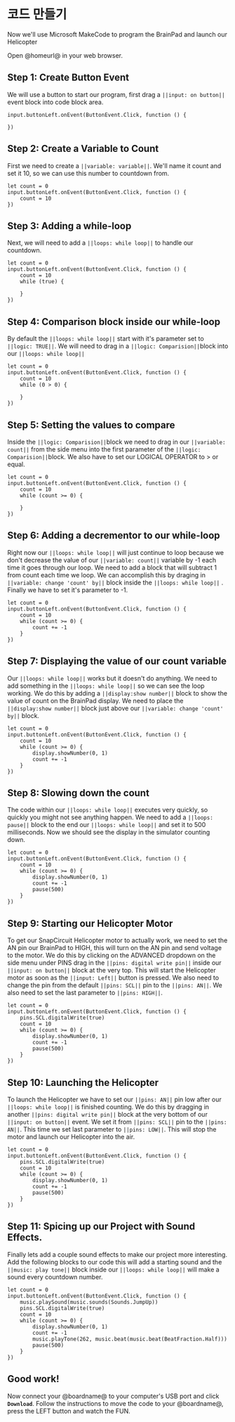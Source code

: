 # 코드 만들기

Now we'll use Microsoft MakeCode to program the BrainPad and launch our Helicopter

Open @homeurl@ in your web browser.

## Step 1: Create Button Event

We will use a button to start our program, first drag a `||input: on button||` event block into code block area.

```blocks
input.buttonLeft.onEvent(ButtonEvent.Click, function () {

})
```

## Step 2: Create a Variable to Count

First we need to create a `||variable: variable||`. We'll name it count and set it 10, so we can use this number to countdown from.

```blocks
let count = 0
input.buttonLeft.onEvent(ButtonEvent.Click, function () {
    count = 10
})
```

## Step 3: Adding a while-loop

Next, we will need to add a `||loops: while loop||` to handle our countdown.

```blocks
let count = 0
input.buttonLeft.onEvent(ButtonEvent.Click, function () {
    count = 10
    while (true) {

    }
})
```

## Step 4: Comparison block inside our while-loop

By default the `||loops: while loop||` start with it's parameter set to `||logic: TRUE||`. We will need to drag in a `||logic: Comparision||`block into our `||loops: while loop||`

```blocks
let count = 0
input.buttonLeft.onEvent(ButtonEvent.Click, function () {
    count = 10
    while (0 > 0) {

    }
})
```

## Step 5: Setting the values to compare

Inside the `||logic: Comparision||`block we need to drag in our `||variable: count||` from the side menu into the first parameter of the `||logic: Comparision||`block. We also have to set our LOGICAL OPERATOR to > or equal.

```blocks
let count = 0
input.buttonLeft.onEvent(ButtonEvent.Click, function () {
    count = 10
    while (count >= 0) {

    }
})
```

## Step 6: Adding a decrementor to our while-loop

Right now our `||loops: while loop||` will just continue to loop because we don't decrease the value of our `||variable: count||` variable by -1 each time it goes through our loop. We need to add a block that will subtract 1 from count each time we loop. We can accomplish this by draging in `||variable: change 'count' by||` block inside the `||loops: while loop||` . Finally we have to set it's parameter to -1.

```blocks
let count = 0
input.buttonLeft.onEvent(ButtonEvent.Click, function () {
    count = 10
    while (count >= 0) {
        count += -1
    }
})
```

## Step 7: Displaying the value of our count variable

Our `||loops: while loop||` works but it doesn't do anything. We need to add something in the `||loops: while loop||` so we can see the loop working. We do this by adding a `||display:show number||` block to show the value of count on the BrainPad display. We need to place the `||display:show number||` block just above our `||variable: change 'count' by||` block.

```blocks
let count = 0
input.buttonLeft.onEvent(ButtonEvent.Click, function () {
    count = 10
    while (count >= 0) {
        display.showNumber(0, 1)
        count += -1
    }
})
```

## Step 8: Slowing down the count

The code within our `||loops: while loop||` executes very quickly, so quickly you might not see anything happen. We need to add a `||loops: pause||` block to the end our `||loops: while loop||` and set it to 500 milliseconds. Now we should see the display in the simulator counting down.

```blocks
let count = 0
input.buttonLeft.onEvent(ButtonEvent.Click, function () {
    count = 10
    while (count >= 0) {
        display.showNumber(0, 1)
        count += -1
        pause(500)
    }
})
```

## Step 9: Starting our Helicopter Motor

To get our SnapCircuit Helicopter motor to actually work, we need to set the AN pin our BrainPad to HIGH, this will turn on the AN pin and send voltage to the motor. We do this by clicking on the ADVANCED dropdown on the side menu under PINS drag in the `||pins: digital write pin||` inside our `||input: on button||` block at the very top. This will start the Helicopter motor as soon as the `||input: Left||` button is pressed. We also need to change the pin from the default `||pins: SCL||` pin to the `||pins: AN||`. We also need to set the last parameter to `||pins: HIGH||`.

```blocks
let count = 0
input.buttonLeft.onEvent(ButtonEvent.Click, function () {
    pins.SCL.digitalWrite(true)
    count = 10
    while (count >= 0) {
        display.showNumber(0, 1)
        count += -1
        pause(500)
    }
})
```

## Step 10: Launching the Helicopter

To launch the Helicopter we have to set our `||pins: AN||` pin low after our `||loops: while loop||` is finished counting. We do this by dragging in another `||pins: digital write pin||` block at the very bottom of our `||input: on button||` event. We set it from `||pins: SCL||` pin to the `||pins: AN||`. This time we set last parameter to `||pins: LOW||`. This will stop the motor and launch our Helicopter into the air.

```blocks
let count = 0
input.buttonLeft.onEvent(ButtonEvent.Click, function () {
    pins.SCL.digitalWrite(true)
    count = 10
    while (count >= 0) {
        display.showNumber(0, 1)
        count += -1
        pause(500)
    }
})
```

## Step 11: Spicing up our Project with Sound Effects.

Finally lets add a couple sound effects to make our project more interesting. Add the following blocks to our code this will add a starting sound and the `||music: play tone||` block inside our `||loops: while loop||` will make a sound every countdown number.

```blocks
let count = 0
input.buttonLeft.onEvent(ButtonEvent.Click, function () {
    music.playSound(music.sounds(Sounds.JumpUp))
    pins.SCL.digitalWrite(true)
    count = 10
    while (count >= 0) {
        display.showNumber(0, 1)
        count += -1
        music.playTone(262, music.beat(music.beat(BeatFraction.Half)))
        pause(500)
    }
})
```

## Good work!

Now connect your @boardname@ to your computer's USB port and click **`Download`**. Follow the instructions to move the code to your @boardname@, press the LEFT button and watch the FUN.